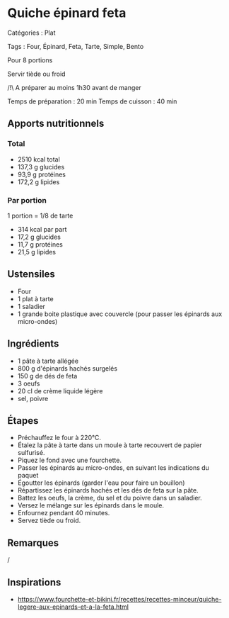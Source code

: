 # Quiche épinard feta

Catégories : Plat

Tags : Four, Épinard, Feta, Tarte, Simple, Bento

Pour 8 portions

Servir tiède ou froid

/!\\ A préparer au moins 1h30 avant de manger

Temps de préparation : 20 min
Temps de cuisson : 40 min

## Apports nutritionnels

### Total

* 2510 kcal total
* 137,3 g glucides
* 93,9 g protéines
* 172,2 g lipides

### Par portion

1 portion = 1/8 de tarte

* 314 kcal par part
* 17,2 g glucides
* 11,7 g protéines
* 21,5 g lipides

## Ustensiles

* Four
* 1 plat à tarte
* 1 saladier
* 1 grande boite plastique avec couvercle (pour passer les épinards aux micro-ondes)

## Ingrédients

* 1 pâte à tarte allégée
* 800 g d'épinards hachés surgelés
* 150 g de dés de feta
* 3 oeufs
* 20 cl de crème liquide légère
* sel, poivre

## Étapes

* Préchauffez le four à 220°C.
* Étalez la pâte à tarte dans un moule à tarte recouvert de papier sulfurisé.
* Piquez le fond avec une fourchette.
* Passer les épinards au micro-ondes, en suivant les indications du paquet
* Égoutter les épinards (garder l'eau pour faire un bouillon)
* Répartissez les épinards hachés et les dés de feta sur la pâte.
* Battez les oeufs, la crème, du sel et du poivre dans un saladier.
* Versez le mélange sur les épinards dans le moule.
* Enfournez pendant 40 minutes.
* Servez tiède ou froid.

## Remarques

/

## Inspirations

* https://www.fourchette-et-bikini.fr/recettes/recettes-minceur/quiche-legere-aux-epinards-et-a-la-feta.html